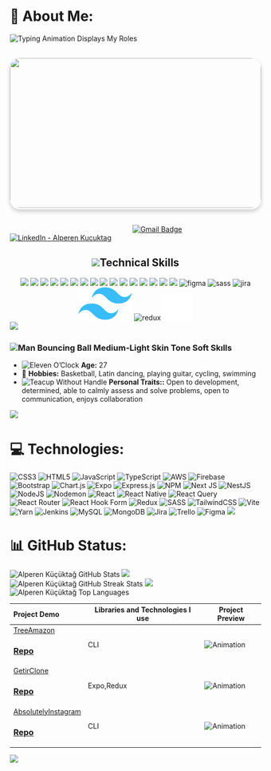 # 💫 About Me:
![Typing Animation Displays My Roles](https://readme-typing-svg.demolab.com?font=Source+Code+Pro&size=24&pause=1000&color=14FF26&center=true&vCenter=true&width=600&lines=Hello,+I'm+Alperen.;Welcome+to+my+Github+profile.;I'm+a+Software+Developer...)

<br>



<div align="center" style="border-radius: 20px; overflow: hidden; box-shadow: 0 4px 8px rgba(0, 0, 0, 0.2);">
  <img src="https://i.redd.it/n8agw6z2smyb1.gif" width="100%" height="300" style="border-radius: 20px;"/>
</div></br>

&emsp;&emsp;&emsp;
&emsp;&emsp;&emsp;&emsp;&emsp;&emsp;&emsp;&emsp;&emsp;&emsp;&emsp;&emsp;&emsp;&emsp;
[![Gmail Badge](https://img.shields.io/badge/Gmail-D14836?style=for-the-badge&logo=gmail&logoColor=white&link=mailto:kemalalperenkucuktag@gmail.com)](mailto:kemalalperenkucuktag@gmail.com)&emsp;[![LinkedIn - Alperen Kucuktag](https://img.shields.io/badge/LinkedIn-0077B5?style=for-the-badge&logo=linkedin&logoColor=white)]([https://linkedin.com/in/www.linkedin.com/in/alperen-küçüktağ)&emsp;



<h2 align="center"><img src="https://github.com/Anmol-Baranwal/Cool-GIFs-For-GitHub/assets/74038190/2c0eef4b-7b75-42bd-9722-4bea97a2d532" width="75">Technical Skills</h2>




<div align="center">

<img src="https://user-images.githubusercontent.com/74038190/212257468-1e9a91f1-b626-4baa-b15d-5c385dfa7ed2.gif" width="100">
<img src="https://user-images.githubusercontent.com/74038190/212257465-7ce8d493-cac5-494e-982a-5a9deb852c4b.gif" width="100">
<img src="https://user-images.githubusercontent.com/74038190/212257460-738ff738-247f-4445-a718-cdd0ca76e2db.gif" width="100">
<img src="https://user-images.githubusercontent.com/74038190/212257467-871d32b7-e401-42e8-a166-fcfd7baa4c6b.gif" width="100">
<img src="https://user-images.githubusercontent.com/74038190/212281756-450d3ffa-9335-4b98-a965-db8a18fee927.gif" width="100">
<img src="https://user-images.githubusercontent.com/74038190/212280805-9bcb336b-8c55-46a8-abf8-ff286ab55472.gif" width="100">
<img src="https://user-images.githubusercontent.com/74038190/212280823-79088828-a258-4a4d-8d6c-96315d5a07af.gif" width="100">
<img src="https://user-images.githubusercontent.com/74038190/212281763-e6ecd7ef-c4aa-45b6-a97c-f33f6bb592bd.gif" width="100">
<img src="https://user-images.githubusercontent.com/74038190/212281775-b468df30-4edc-4bf8-a4ee-f52e1aaddc86.gif" width="100">
<img src="https://user-images.githubusercontent.com/74038190/212281780-0afd9616-8310-46e9-a898-c4f5269f1387.gif" width="100"> 
<img src="https://github.com/Anmol-Baranwal/Cool-GIFs-For-GitHub/assets/74038190/1a797f46-efe4-41e6-9e75-5303e1bbcbfa" width="100">
<img src="https://github.com/Anmol-Baranwal/Cool-GIFs-For-GitHub/assets/74038190/29fd6286-4e7b-4d6c-818f-c4765d5e39a9" width="100">
<img src="https://github.com/Anmol-Baranwal/Cool-GIFs-For-GitHub/assets/74038190/67f477ed-6624-42da-99f0-1a7b1a16eecb" width="100">
<img src="https://github.com/Anmol-Baranwal/Cool-GIFs-For-GitHub/assets/74038190/3c16d4f2-b757-4c70-8f42-43d5dddd2c36" width="100">
<img src="https://user-images.githubusercontent.com/74038190/212257454-16e3712e-945a-4ca2-b238-408ad0bf87e6.gif" width="100">
<img src="https://github.com/Anmol-Baranwal/Cool-GIFs-For-GitHub/assets/74038190/398b19b1-9aae-4c1f-8bc0-d172a2c08d68" width="100">
<img src="https://raw.githubusercontent.com/danielcranney/readme-generator/main/public/icons/skills/figma-colored.svg" width="60" alt="figma" />
<img src="https://raw.githubusercontent.com/danielcranney/readme-generator/main/public/icons/skills/sass-colored.svg" width="60" alt="sass" />
<img src="https://wac-cdn.atlassian.com/dam/jcr:e348b562-4152-4cdc-8a55-3d297e509cc8/Jira%20Software-blue.svg?cdnVersion=578" width="200" alt="jira" />
<img src="https://github.com/jcamp-code/tailwindcss-plugin-icons/blob/main/.github/tailwindcss-mark.svg" alt="Tailwind CSS" width="108" >
<img src="https://raw.githubusercontent.com/danielcranney/readme-generator/main/public/icons/skills/redux-colored.svg" width="60" alt="redux" />
<img src="https://github.com/expo/logos/blob/main/png/logo-type-b-light.png" width="60" alt="redux" />


</div>





<img src="https://raw.githubusercontent.com/andreasbm/readme/master/assets/lines/colored.png">

### <img src="https://user-images.githubusercontent.com/74038190/216121964-513bdf95-3c8c-429a-82bc-7c770caca8fc.png" alt="Man Bouncing Ball Medium-Light Skin Tone" width="20" />  Soft Skılls
- <img src="https://user-images.githubusercontent.com/74038190/216122049-276bc7a5-c760-4849-805a-995d8fa6ea13.png" alt="Eleven O’Clock" width="20" /> **Age:** 27
- 🏀 **Hobbies:** Basketball, Latin dancing, playing guitar, cycling, swimming
- <img src="https://user-images.githubusercontent.com/74038190/216120974-24a76b31-7f39-41f1-a38f-b3c1377cc612.png" alt="Teacup Without Handle" width="20" /> **Personal Traits::** Open to development, determined, able to calmly assess and solve problems, open to communication, enjoys collaboration

<img src="https://raw.githubusercontent.com/andreasbm/readme/master/assets/lines/colored.png">

# 💻 Technologies:

![CSS3](https://img.shields.io/badge/css3-%231572B6.svg?style=for-the-badge&logo=css3&logoColor=white) 
![HTML5](https://img.shields.io/badge/html5-%23E34F26.svg?style=for-the-badge&logo=html5&logoColor=white) 
![JavaScript](https://img.shields.io/badge/javascript-%23323330.svg?style=for-the-badge&logo=javascript&logoColor=%23F7DF1E) 
![TypeScript](https://img.shields.io/badge/typescript-%23007ACC.svg?style=for-the-badge&logo=typescript&logoColor=white) 
![AWS](https://img.shields.io/badge/AWS-%23FF9900.svg?style=for-the-badge&logo=amazon-aws&logoColor=white) 
![Firebase](https://img.shields.io/badge/firebase-%23039BE5.svg?style=for-the-badge&logo=firebase) 
![Bootstrap](https://img.shields.io/badge/bootstrap-%238511FA.svg?style=for-the-badge&logo=bootstrap&logoColor=white) 
![Chart.js](https://img.shields.io/badge/chart.js-F5788D.svg?style=for-the-badge&logo=chart.js&logoColor=white) 
![Expo](https://img.shields.io/badge/expo-1C1E24?style=for-the-badge&logo=expo&logoColor=#D04A37) 
![Express.js](https://img.shields.io/badge/express.js-%23404d59.svg?style=for-the-badge&logo=express&logoColor=%2361DAFB) 
![NPM](https://img.shields.io/badge/NPM-%23CB3837.svg?style=for-the-badge&logo=npm&logoColor=white) 
![Next JS](https://img.shields.io/badge/Next-black?style=for-the-badge&logo=next.js&logoColor=white) 
![NestJS](https://img.shields.io/badge/nestjs-%23E0234E.svg?style=for-the-badge&logo=nestjs&logoColor=white) 
![NodeJS](https://img.shields.io/badge/node.js-6DA55F?style=for-the-badge&logo=node.js&logoColor=white) 
![Nodemon](https://img.shields.io/badge/NODEMON-%23323330.svg?style=for-the-badge&logo=nodemon&logoColor=%BBDEAD) 
![React](https://img.shields.io/badge/react-%2320232a.svg?style=for-the-badge&logo=react&logoColor=%2361DAFB) 
![React Native](https://img.shields.io/badge/react_native-%2320232a.svg?style=for-the-badge&logo=react&logoColor=%2361DAFB) 
![React Query](https://img.shields.io/badge/-React%20Query-FF4154?style=for-the-badge&logo=react%20query&logoColor=white) 
![React Router](https://img.shields.io/badge/React_Router-CA4245?style=for-the-badge&logo=react-router&logoColor=white) 
![React Hook Form](https://img.shields.io/badge/React%20Hook%20Form-%23EC5990.svg?style=for-the-badge&logo=reacthookform&logoColor=white) 
![Redux](https://img.shields.io/badge/redux-%23593d88.svg?style=for-the-badge&logo=redux&logoColor=white) 
![SASS](https://img.shields.io/badge/SASS-hotpink.svg?style=for-the-badge&logo=SASS&logoColor=white) 
![TailwindCSS](https://img.shields.io/badge/tailwindcss-%2338B2AC.svg?style=for-the-badge&logo=tailwind-css&logoColor=white) 
![Vite](https://img.shields.io/badge/vite-%23646CFF.svg?style=for-the-badge&logo=vite&logoColor=white) 
![Yarn](https://img.shields.io/badge/yarn-%232C8EBB.svg?style=for-the-badge&logo=yarn&logoColor=white) 
![Jenkins](https://img.shields.io/badge/jenkins-%232C5263.svg?style=for-the-badge&logo=jenkins&logoColor=white) 
![MySQL](https://img.shields.io/badge/mysql-4479A1.svg?style=for-the-badge&logo=mysql&logoColor=white) 
![MongoDB](https://img.shields.io/badge/MongoDB-%234ea94b.svg?style=for-the-badge&logo=mongodb&logoColor=white) 
![Jira](https://img.shields.io/badge/jira-%230A0FFF.svg?style=for-the-badge&logo=jira&logoColor=white) 
![Trello](https://img.shields.io/badge/Trello-%23026AA7.svg?style=for-the-badge&logo=Trello&logoColor=white) 
![Figma](https://img.shields.io/badge/figma-%23F24E1E.svg?style=for-the-badge&logo=figma&logoColor=white)
<img src="https://raw.githubusercontent.com/andreasbm/readme/master/assets/lines/colored.png">
# 📊 GitHub Status:
<img src="https://github-readme-stats.vercel.app/api?username=alperenkucuktag&theme=dark&hide_border=true&include_all_commits=true&count_private=true" width="100%" height="300" alt="Alperen Küçüktağ GitHub Stats" />
<img src="https://raw.githubusercontent.com/andreasbm/readme/master/assets/lines/colored.png">
<img src="https://github-readme-streak-stats.herokuapp.com/?user=alperenkucuktag&theme=dark&hide_border=true" width="100%" height="300" alt="Alperen Küçüktağ GitHub Streak Stats" />
<img src="https://raw.githubusercontent.com/andreasbm/readme/master/assets/lines/colored.png">
<img src="https://github-readme-stats.vercel.app/api/top-langs/?username=alperenkucuktag&theme=dark&hide_border=true&include_all_commits=true&count_private=true&layout=compact" width="100%" height="300" alt="Alperen Küçüktağ Top Languages" />

Project Demo       |Libraries and Technologies I use     |Project Preview   
:-------------------------|-------------------------|-------------------------
[TreeAmazon]([https://github.com/alperenkucuktag/TreeAmazonApp/blob/main/amazonnn.gif])<h3>[Repo](https://github.com/alperenkucuktag/TreeAmazonApp)</h3> | CLI |  ![Animation](https://github.com/alperenkucuktag/TreeAmazonApp/blob/main/amazonnn.gif)
[GetirClone]([https://github.com/alperenkucuktag/getirApp/blob/main/getirGif.gif])<h3>[Repo](https://github.com/alperenkucuktag/getirApp/tree/main)</h3> | Expo,Redux |  ![Animation](https://github.com/alperenkucuktag/getirApp/blob/main/getirGif.gif)
[AbsolutelyInstagram]([https://github.com/alperenkucuktag/Absolutely--nstagram/blob/main/gifmobile.gif])<h3>[Repo](https://github.com/alperenkucuktag/Absolutely--nstagram)</h3> | CLI |  ![Animation](https://github.com/alperenkucuktag/Absolutely--nstagram/blob/main/gifmobile.gif)


[![](https://visitcount.itsvg.in/api?id=alperenkucuktag&icon=0&color=0)](https://visitcount.itsvg.in)


 




